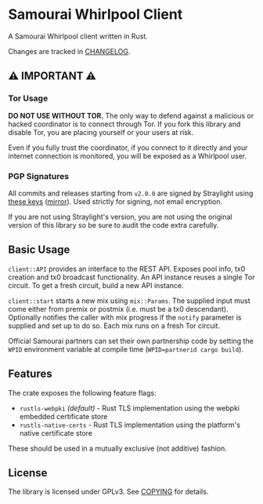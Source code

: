 # Samourai Whirlpool Client

A Samourai Whirlpool client written in Rust.

Changes are tracked in [CHANGELOG](CHANGELOG.md).

## ⚠️  IMPORTANT ⚠️

### Tor Usage

**DO NOT USE WITHOUT TOR.** The only way to defend against a malicious or hacked coordinator is to
connect through Tor. If you fork this library and disable Tor, you are placing yourself or your
users at risk.

Even if you fully trust the coordinator, if you connect to it directly and your internet connection
is monitored, you will be exposed as a Whirlpool user.

### PGP Signatures

All commits and releases starting from `v2.0.0` are signed by Straylight using
[these keys](signing_key.gpg.asc) ([mirror](https://github.com/straylight-orbit.gpg)). Used strictly
for signing, not email encryption.

If you are not using Straylight's version, you are not using the original version of this library so
be sure to audit the code extra carefully.

## Basic Usage

`client::API` provides an interface to the REST API. Exposes pool info, tx0 creation and tx0
broadcast functionality. An API instance reuses a single Tor circuit. To get a fresh circuit,
build a new API instance.

`client::start` starts a new mix using `mix::Params`. The supplied input must come either from
premix or postmix (i.e. must be a tx0 descendant). Optionally notifies the caller with mix progress
if the `notify` parameter is supplied and set up to do so. Each mix runs on a fresh Tor circuit.

Official Samourai partners can set their own partnership code by setting the `WPID` environment
variable at compile time (`WPID=partnerid cargo build`).

## Features

The crate exposes the following feature flags:

* `rustls-webpki` *(default)* - Rust TLS implementation using the webpki embedded certificate store
* `rustls-native-certs` - Rust TLS implementation using the platform's native certificate store

These should be used in a mutually exclusive (not additive) fashion.

## License

The library is licensed under GPLv3. See [COPYING](COPYING) for details.

